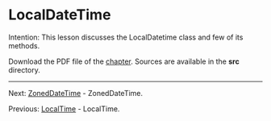 # LocalDateTime

Intention: This lesson discusses the LocalDatetime class and few of its methods.

Download the PDF file of the [chapter](chapter_34.pdf). Sources are available in the <b>src</b> directory. 

<hr>

Next: [ZonedDateTime](chapter_35.md "ZonedDateTime") - ZonedDateTime.

Previous: [LocalTime](chapter_33.md "LocalTime") - LocalTime.
